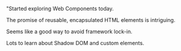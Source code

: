 "Started exploring Web Components today.

The promise of reusable, encapsulated HTML elements is intriguing.

Seems like a good way to avoid framework lock-in.

Lots to learn about Shadow DOM and custom elements.